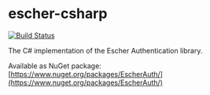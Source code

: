 # escher-csharp

[![Build Status](https://travis-ci.org/tt0th/escher-csharp.svg?branch=master)](https://travis-ci.org/tt0th/escher-csharp)

The C# implementation of the Escher Authentication library.

Available as NuGet package: [https://www.nuget.org/packages/EscherAuth/](https://www.nuget.org/packages/EscherAuth/)

